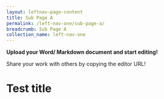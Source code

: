 ```yaml
---
layout: leftnav-page-content
title: Sub Page A
permalink: /left-nav-one/sub-page-a/
breadcrumb: Sub Page A
collection_name: left-nav-one
---
```


**Upload your Word/ Markdown document and start editing!**

Share your work with others by copying the editor URL!

# Test title
